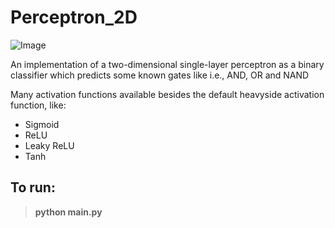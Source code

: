 # Perceptron_2D

![Image](https://i.ibb.co/6PFgnCk/singlelayer-perceptron.png) 

An implementation of a two-dimensional single-layer perceptron as a binary classifier which predicts some known gates like i.e., AND, OR and NAND

Many activation functions available besides the default heavyside activation function, like:
- Sigmoid
- ReLU
- Leaky ReLU
- Tanh

To run:
---
> **python main.py**

